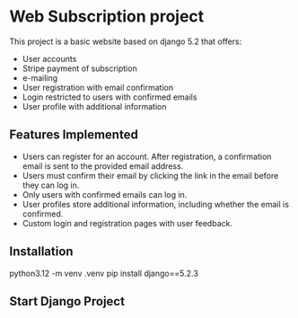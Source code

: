 # Web Subscription project

This project is a basic website based on django 5.2 that offers:
-   User accounts
-   Stripe payment of subscription
-   e-mailing
-   User registration with email confirmation
-   Login restricted to users with confirmed emails
-   User profile with additional information

## Features Implemented

- Users can register for an account. After registration, a confirmation email is sent to the provided email address.
- Users must confirm their email by clicking the link in the email before they can log in.
- Only users with confirmed emails can log in.
- User profiles store additional information, including whether the email is confirmed.
- Custom login and registration pages with user feedback.

## Installation

python3.12 -m venv .venv
pip install django==5.2.3

## Start Django Project


